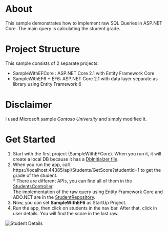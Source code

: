 # About
This sample demonstrates how to implement raw SQL Queries in ASP.NET Core. The main query is calculating the student grade. 

# Project Structure
This sample consists of 2 separate projects:
- SampleWithEFCore : ASP.NET Core 2.1 with Entity Framework Core
- SampleWithEF6 + EF6: ASP.NET Core 2.1 with data layer separate as library using Entity Framework 6 

# Disclaimer
I used Microsoft sample *Contoso University* and simply modified it.

# Get Started
1. Start with the first project (SampleWithEFCore). When you run it, it will create a local DB because it has a [DbInitialzer file](https://github.com/MohamedSahbi/RawQueryWithEFCore/blob/master/SampleWithEFCore/SampleWithEFCore/Data/DbInitializer.cs).
2. When you run the app, call https://localhost:44385/api/Students/GetScore?studentId=1 to get the grade of the student. 
</br>* There are different APIs, you can find all of them in the [StudentsController](https://github.com/MohamedSahbi/RawQueryWithEFCore/blob/master/SampleWithEFCore/SampleWithEFCore/Controllers/StudentsController.cs).
</br> The implementation of the raw query using Entity Framework Core and ADO.NET are in the [StudentRepository](https://github.com/MohamedSahbi/RawQueryWithEFCore/blob/master/SampleWithEFCore/SampleWithEFCore/Repository/StudentRepository.cs).
3. Now, you can set **SampleWithEF6** as StartUp Project.
4. Run the app, then click on students in the nav bar. After that, click in user details. You will find the score in the last raw.

![Student Details](http://url/to/img.png)
